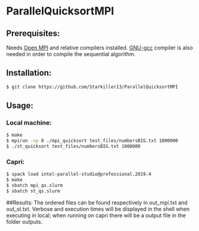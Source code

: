 # ParallelQuicksortMPI

## Prerequisites:
Needs [Open MPI](https://www.open-mpi.org/) and relative compilers installed.
[GNU-gcc](https://gcc.gnu.org/) compiler is also needed in order to compile the sequential algorithm.

## Installation:
```bash
$ git clone https://github.com/Starkiller13/ParallelQuicksortMPI
```

## Usage:
### Local machine:
```bash
$ make
$ mpirun -np 8 ./mpi_quicksort test_files/numbersBIG.txt 1000000
$ ./st_quicksort test_files/numbersBIG.txt 1000000
```

### Capri:
```bash
$ spack load intel-parallel-studio@professional.2019.4 
$ make
$ sbatch mpi_qs.slurm
$ sbatch st_qs.slurm
```

##Results:
The ordered files can be found respectively in out_mpi.txt and out_st.txt. Verbose and execution times will be displayed in the shell when executing in local; when running on capri there will be a output file in the folder outputs.